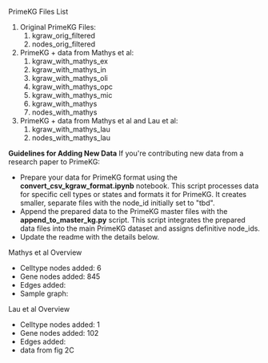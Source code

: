 PrimeKG Files List
1. Original PrimeKG Files:
   1. kgraw_orig_filtered
   2. nodes_orig_filtered
2. PrimeKG + data from Mathys et al:
   1. kgraw_with_mathys_ex
   2. kgraw_with_mathys_in
   3. kgraw_with_mathys_oli
   4. kgraw_with_mathys_opc
   5. kgraw_with_mathys_mic
   6. kgraw_with_mathys
   7. nodes_with_mathys
3. PrimeKG + data from Mathys et al and Lau et al:
   1. kgraw_with_mathys_lau
   2. nodes_with_mathys_lau


**Guidelines for Adding New Data**
If you're contributing new data from a research paper to PrimeKG:
* Prepare your data for PrimeKG format using the **convert_csv_kgraw_format.ipynb** notebook. This script processes data for specific cell types or states and formats it for PrimeKG. It creates smaller, separate files with the node_id initially set to "tbd".
* Append the prepared data to the PrimeKG master files with the **append_to_master_kg.py** script. This script integrates the prepared data files into the main PrimeKG dataset and assigns definitive node_ids. 
* Update the readme with the details below.


Mathys et al Overview
* Celltype nodes added: 6
* Gene nodes added: 845
* Edges added: 
* Sample graph:

Lau et al Overview
* Celltype nodes added: 1
* Gene nodes added: 102
* Edges added:
* data from fig 2C

